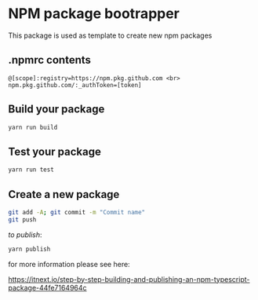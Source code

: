 # NPM package bootrapper

This package is used as template to create new npm packages

## .npmrc contents
```
@[scope]:registry=https://npm.pkg.github.com <br>
npm.pkg.github.com/:_authToken=[token]
```

## Build your package
```bash
yarn run build
```

## Test your package
```bash
yarn run test
```

## Create a new package
```bash
git add -A; git commit -m "Commit name"
git push
```

*to publish*:
```bash
yarn publish
```

for more information please see here:

https://itnext.io/step-by-step-building-and-publishing-an-npm-typescript-package-44fe7164964c